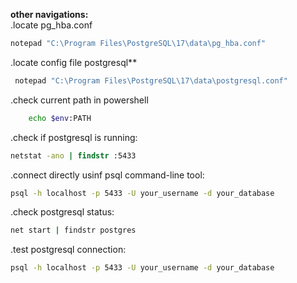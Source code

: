**other navigations:**
<br>.locate pg_hba.conf
```cmd
notepad "C:\Program Files\PostgreSQL\17\data\pg_hba.conf"
```
.locate config file postgresql**
```bash
 notepad "C:\Program Files\PostgreSQL\17\data\postgresql.conf"
```
.check current path in powershell
```bash
    echo $env:PATH
````
.check if postgresql is running:
```cmd
netstat -ano | findstr :5433
```
.connect directly usinf psql command-line tool:
```bash
psql -h localhost -p 5433 -U your_username -d your_database
```
.check postgresql status:
```bash
net start | findstr postgres
```
.test postgresql connection:
```bash
psql -h localhost -p 5433 -U your_username -d your_database
```